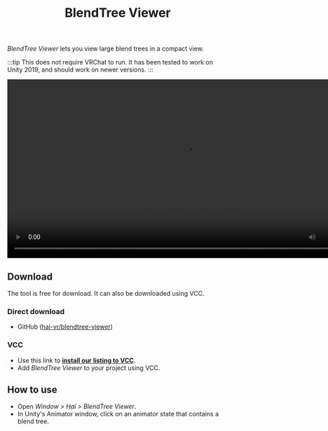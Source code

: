 ﻿---
title: BlendTree Viewer
---

*BlendTree Viewer* lets you view large blend trees in a compact view.

:::tip
This does not require VRChat to run. It has been tested to work on Unity 2019, and should work on newer versions.
:::

<video controls width="816">
    <source src={require('./img/blendtree-viewer/2023-11-17_00-10-56_ShareX.mp4').default}/>
</video>

## Download

The tool is free for download. It can also be downloaded using VCC.

### Direct download

- GitHub ([hai-vr/blendtree-viewer](https://github.com/hai-vr/blendtree-viewer))

### VCC

- Use this link to **[install our listing to VCC](vcc://vpm/addRepo?url=https://hai-vr.github.io/vpm-listing/index.json)**.
- Add *BlendTree Viewer* to your project using VCC.

## How to use

- Open *Window > Haï > BlendTree Viewer*.
- In Unity's Animator window, click on an animator state that contains a blend tree.
